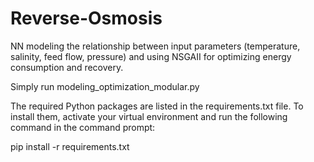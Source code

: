 # Reverse-Osmosis
NN modeling the relationship between input parameters (temperature, salinity, feed flow, pressure) and using NSGAII for optimizing energy consumption and recovery.

Simply run modeling_optimization_modular.py

The required Python packages are listed in the requirements.txt file. To install them, activate your virtual environment and run the following command in the command prompt:

pip install -r requirements.txt
